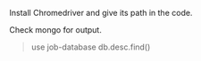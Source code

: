 Install Chromedriver and give its path in the code.

Check mongo for output. 
> use job-database
> db.desc.find()
